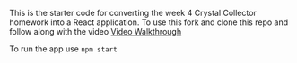 This is the starter code for converting the week 4 Crystal Collector homework into a React application.
To use this fork and clone this repo and follow along with the video
[Video Walkthrough](https://youtu.be/gGIR3YlUVcQ)

To run the app use `npm start`

